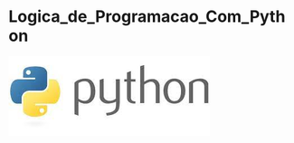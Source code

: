 # Logica_de_Programacao_Com_Python


<img src="https://github.com/marcospatton/learning-_Python/blob/main/logo.jpg"></a>
<br><br>

